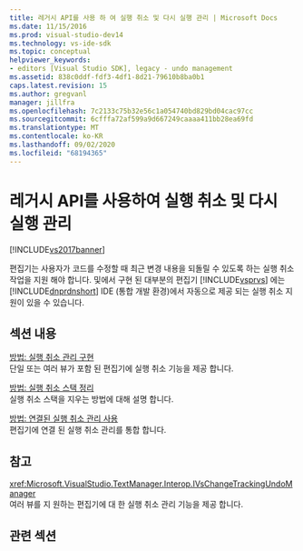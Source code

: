 ```yaml
---
title: 레거시 API를 사용 하 여 실행 취소 및 다시 실행 관리 | Microsoft Docs
ms.date: 11/15/2016
ms.prod: visual-studio-dev14
ms.technology: vs-ide-sdk
ms.topic: conceptual
helpviewer_keywords:
- editors [Visual Studio SDK], legacy - undo management
ms.assetid: 838c0ddf-fdf3-4df1-8d21-79610b8ba0b1
caps.latest.revision: 15
ms.author: gregvanl
manager: jillfra
ms.openlocfilehash: 7c2133c75b32e56c1a054740bd829bd04cac97cc
ms.sourcegitcommit: 6cfffa72af599a9d667249caaaa411bb28ea69fd
ms.translationtype: MT
ms.contentlocale: ko-KR
ms.lasthandoff: 09/02/2020
ms.locfileid: "68194365"
---
```

# <a name="managing-undo-and-redo-by-using-the-legacy-api"></a>레거시 API를 사용하여 실행 취소 및 다시 실행 관리
[!INCLUDE[vs2017banner](../includes/vs2017banner.md)]

편집기는 사용자가 코드를 수정할 때 최근 변경 내용을 되돌릴 수 있도록 하는 실행 취소 작업을 지원 해야 합니다. 및에서 구현 된 대부분의 편집기 [!INCLUDE[vsprvs](../includes/vsprvs-md.md)] 에는 [!INCLUDE[dnprdnshort](../includes/dnprdnshort-md.md)] IDE (통합 개발 환경)에서 자동으로 제공 되는 실행 취소 지원이 있을 수 있습니다.  
  
## <a name="in-this-section"></a>섹션 내용  
 [방법: 실행 취소 관리 구현](../extensibility/how-to-implement-undo-management.md)  
 단일 또는 여러 뷰가 포함 된 편집기에 실행 취소 기능을 제공 합니다.  
  
 [방법: 실행 취소 스택 정리](../extensibility/how-to-clear-the-undo-stack.md)  
 실행 취소 스택을 지우는 방법에 대해 설명 합니다.  
  
 [방법: 연결된 실행 취소 관리 사용](../extensibility/how-to-use-linked-undo-management.md)  
 편집기에 연결 된 실행 취소 관리를 통합 합니다.  
  
## <a name="reference"></a>참고  
 <xref:Microsoft.VisualStudio.TextManager.Interop.IVsChangeTrackingUndoManager>  
 여러 뷰를 지 원하는 편집기에 대 한 실행 취소 관리 기능을 제공 합니다.  
  
## <a name="related-sections"></a>관련 섹션
